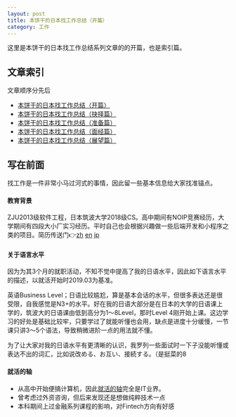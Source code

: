 ```yaml
---
layout: post
title: 本饼干的日本找工作总结（开篇）
category: 工作
--- 
```



这里是本饼干的日本找工作总结系列文章的的开篇，也是索引篇。


## 文章索引

文章顺序分先后

* [本饼干的日本找工作总结（开篇）](https://vinci7.github.io/article/jobhunting-0)
* [本饼干的日本找工作总结（抉择篇）](https://vinci7.github.io/article/jobhunting-1)
* [本饼干的日本找工作总结（准备篇）](https://vinci7.github.io/article/jobhunting-2)
* [本饼干的日本找工作总结（面经篇）](https://vinci7.github.io/article/jobhunting-3)
* [本饼干的日本找工作总结（展望篇）](https://vinci7.github.io/article/jobhunting-4)



## 写在前面

找工作是一件非常小马过河式的事情，因此留一些基本信息给大家找准锚点。

#### 教育背景

ZJU2013级软件工程，日本筑波大学2018级CS。高中期间有NOIP竞赛经历，大学期间有四段大小厂实习经历。平时自己也会根据兴趣做一些后端开发和小程序之类的项目。简历传送门👉[zh](https://github.com/vinci7/Deedy-Resume-for-Japanese/blob/master/docs/resume-cn.pdf) [en](https://github.com/vinci7/Deedy-Resume-for-Japanese/blob/master/docs/resume.pdf) [jp](https://github.com/vinci7/Deedy-Resume-for-Japanese/blob/master/docs/resume-jp.pdf)

#### 关于语言水平

因为为其3个月的就职活动，不知不觉中提高了我的日语水平，因此如下语言水平的描述，以就活开始时2019.03为基准。

英语Business Level；日语比较尴尬，算是基本会话的水平，但很多表达还是很受限，自我感觉是N3+的水平。好在我的日语大部分是在日本的大学的日语课上学的，筑波大的日语课由低到高分为1～8Level，那时Level 4刚开始上课。这边学习的好处是基础比较牢，只要学过了就能听懂也会用，缺点是进度十分缓慢，一节课只讲3～5个语法，导致稍微进阶一点的用法就不懂。

为了让大家对我的日语水平有更清晰的认识，我罗列一些面试时一下子没能听懂或表达不出的词汇，比如说改める、お互い、接続する。（是挺菜的8


#### 就活的轴

* 从高中开始便搞计算机，因此[就活的轴](https://en-courage.net/column/1411)完全是IT业界。
* 曾考虑过外资咨询，但后来发现还是想做纯粹技术一点
* 本科期间上过金融系列课程的影响，对Fintech方向有好感



